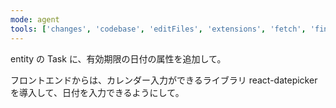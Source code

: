 ```yaml
---
mode: agent
tools: ['changes', 'codebase', 'editFiles', 'extensions', 'fetch', 'findTestFiles', 'githubRepo', 'new', 'openSimpleBrowser', 'problems', 'readCellOutput', 'runCommands', 'runNotebooks', 'runTasks', 'runTests', 'search', 'searchResults', 'terminalLastCommand', 'terminalSelection', 'testFailure', 'usages', 'vscodeAPI', 'playwright']
---
```


entity の Task に、有効期限の日付の属性を追加して。

フロントエンドからは、カレンダー入力ができるライブラリ react-datepicker を導入して、日付を入力できるようにして。